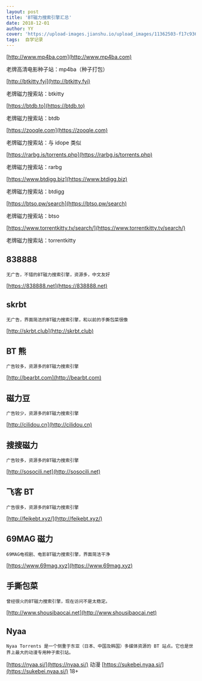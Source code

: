 ```yaml
---
layout: post
title: 'BT磁力搜索引擎汇总'
date: 2018-12-01
author: YY
cover: 'https://upload-images.jianshu.io/upload_images/11362503-f17c936f288cd68a.jpg'
tags:  自学记录 
---
```


[http://www.mp4ba.com](http://www.mp4ba.com)

老牌高清电影种子站：mp4ba（种子打包）

[http://btkitty.fyi](http://btkitty.fyi)

老牌磁力搜索站：btkitty

[https://btdb.to](https://btdb.to)

老牌磁力搜索站：btdb

[https://zooqle.com](https://zooqle.com)

老牌磁力搜索站：与 idope 类似

[https://rarbg.is/torrents.php](https://rarbg.is/torrents.php)

老牌磁力搜索站：rarbg

[https://www.btdigg.biz](https://www.btdigg.biz)

老牌磁力搜索站：btdigg

[https://btso.pw/search](https://btso.pw/search)

老牌磁力搜索站：btso

[https://www.torrentkitty.tv/search/](https://www.torrentkitty.tv/search/)

老牌磁力搜索站：torrentkitty

## 838888 ##

```无广告，不错的BT磁力搜索引擎，资源多，中文友好```

[https://838888.net](https://838888.net)

## skrbt ##
```无广告，界面简洁的BT磁力搜索引擎，和以前的手撕包菜很像```

[http://skrbt.club](http://skrbt.club)

## BT 熊 ##

```广告较多，资源多的BT磁力搜索引擎```

[http://bearbt.com](http://bearbt.com)

## 磁力豆 ##

```广告较少，资源多的BT磁力搜索引擎```

[http://cilidou.cn](http://cilidou.cn)

## 搜搜磁力 ##

```广告较多，资源多的BT磁力搜索引擎```

[http://sosocili.net](http://sosocili.net)

## 飞客 BT ##

 ```广告很多，资源多的BT磁力搜索引擎```

[http://feikebt.xyz/](http://feikebt.xyz/)

## 69MAG 磁力 ##

```69MAG电视剧、电影BT磁力搜索引擎，界面简洁干净```

[https://www.69mag.xyz](https://www.69mag.xyz)

## 手撕包菜 ##

```曾经很火的BT磁力搜索引擎，现在访问不是太稳定。```

[http://www.shousibaocai.net](http://www.shousibaocai.net)

## Nyaa ##

```Nyaa Torrents 是一个侧重于东亚（日本、中国及韩国）多媒体资源的 BT 站点。它也是世界上最大的动漫专用种子索引站。```

[https://nyaa.si/](https://nyaa.si/) 动漫
[https://sukebei.nyaa.si/](https://sukebei.nyaa.si/) 18+